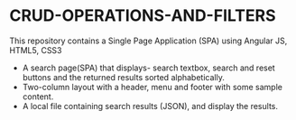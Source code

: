 # CRUD-OPERATIONS-AND-FILTERS
This repository contains a Single Page Application (SPA) using Angular JS, HTML5, CSS3

-  A search page(SPA) that displays- search textbox, search and reset buttons and the returned results sorted alphabetically.
- Two-column layout with a header, menu and footer with some sample content.
- A local file containing search results (JSON), and display the results.


